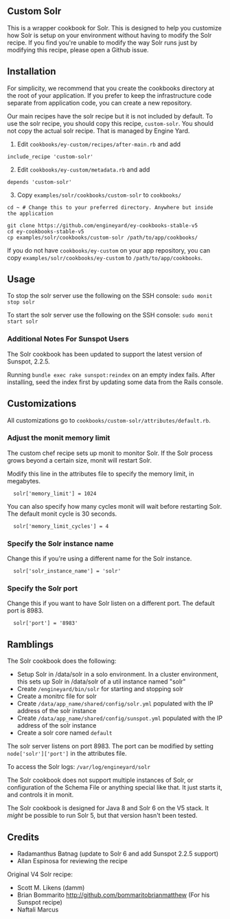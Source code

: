 ## Custom Solr

This is a wrapper cookbook for Solr. This is designed to help you customize how Solr is setup on your environment without having to modify the Solr recipe. If you find you're unable to modify the way Solr runs just by modifying this recipe, please open a Github issue.

<a name="#installation"></a>
## Installation

For simplicity, we recommend that you create the cookbooks directory at the root of your application. If you prefer to keep the infrastructure code separate from application code, you can create a new repository.

Our main recipes have the solr recipe but it is not included by default. To use the solr recipe, you should copy this recipe, `custom-solr`. You should not copy the actual solr recipe. That is managed by Engine Yard.

1. Edit `cookbooks/ey-custom/recipes/after-main.rb` and add

  ```
  include_recipe 'custom-solr'
  ```
   
2. Edit `cookbooks/ey-custom/metadata.rb` and add

  ```
  depends 'custom-solr'
  ```

3. Copy `examples/solr/cookbooks/custom-solr` to `cookbooks/`

  ```
  cd ~ # Change this to your preferred directory. Anywhere but inside the application

  git clone https://github.com/engineyard/ey-cookbooks-stable-v5
  cd ey-cookbooks-stable-v5
  cp examples/solr/cookbooks/custom-solr /path/to/app/cookbooks/
  ```

If you do not have `cookbooks/ey-custom` on your app repository, you can copy `examples/solr/cookbooks/ey-custom` to `/path/to/app/cookbooks`.

<a name="usage"></a>
## Usage


To stop the solr server use the following on the SSH console: `sudo monit stop solr`

To start the solr server use the following on the SSH console: `sudo monit start solr`

### Additional Notes For Sunspot Users

The Solr cookbook has been updated to support the latest version of Sunspot, 2.2.5.

Running `bundle exec rake sunspot:reindex` on an empty index fails. After installing, seed the index first by updating some data from the Rails console. 

<a name="customizations"></a>
## Customizations

All customizations go to `cookbooks/custom-solr/attributes/default.rb`.

### Adjust the monit memory limit

The custom chef recipe sets up monit to monitor Solr. If the Solr process grows beyond a certain size, monit will restart Solr.

Modify this line in the attributes file to specify the memory limit, in megabytes.

```
  solr['memory_limit'] = 1024
```

You can also specify how many cycles monit will wait before restarting Solr. The default monit cycle is 30 seconds.

```
  solr['memory_limit_cycles'] = 4
```

### Specify the Solr instance name

Change this if you're using a different name for the Solr instance.

```
  solr['solr_instance_name'] = 'solr'
```

### Specify the Solr port

Change this if you want to have Solr listen on a different port. The default port is 8983.

```
  solr['port'] = '8983'
```

<a name="ramblings"></a>
## Ramblings

The Solr cookbook does the following:

* Setup Solr in /data/solr in a solo environment. In a cluster environment, this sets up Solr in /data/solr of a util instance named "solr"
* Create `/engineyard/bin/solr` for starting and stopping solr
* Create a monitrc file for solr
* Create `/data/app_name/shared/config/solr.yml` populated with the IP address of the solr instance
* Create `/data/app_name/shared/config/sunspot.yml` populated with the IP address of the solr instance
* Create a solr core named `default`

The solr server listens on port 8983. The port can be modified by setting `node['solr']['port']` in the attributes file.

To access the Solr logs: `/var/log/engineyard/solr`

The Solr cookbook does not support multiple instances of Solr, or configuration of the Schema File or anything special like that.  It just starts it, and controls it in monit.

The Solr cookbook is designed for Java 8 and Solr 6 on the V5 stack. It _might_ be possible to run Solr 5, but that version hasn't been tested.


## Credits

* Radamanthus Batnag (update to Solr 6 and add Sunspot 2.2.5 support)
* Allan Espinosa for reviewing the recipe

Original V4 Solr recipe:

* Scott M. Likens (damm)
* Brian Bommarito http://github.com/bommaritobrianmatthew (For his Sunspot recipe)
* Naftali Marcus

